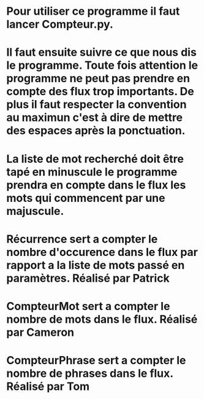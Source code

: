 # Pour utiliser ce programme il faut lancer Compteur.py.
# Il faut ensuite suivre ce que nous dis le programme. Toute fois attention le programme ne peut pas prendre en compte des flux trop importants. De plus il faut respecter la convention au maximun c'est à dire de mettre des espaces après la ponctuation.
# La liste de mot recherché doit être tapé en minuscule le programme prendra en compte dans le flux les mots qui commencent par une majuscule.
# Récurrence sert a compter le nombre d'occurence dans le flux par rapport a la liste de mots passé en paramètres. Réalisé par Patrick
# CompteurMot sert a compter le nombre de mots dans le flux. Réalisé par Cameron
# CompteurPhrase sert a compter le nombre de phrases dans le flux.   Réalisé par Tom


